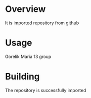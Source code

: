 # Overview

It is imported repository from github

# Usage

Gorelik Maria 13 group

# Building

The repository is successfully imported
